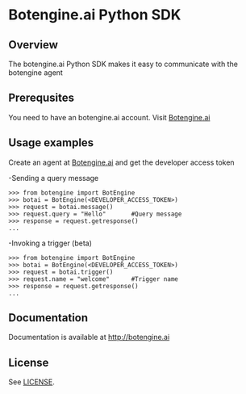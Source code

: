 # Botengine.ai Python SDK

Overview
--------

The botengine.ai Python SDK makes it easy to communicate with the botengine agent

Prerequsites
--------
You need to have an botengine.ai account. Visit [Botengine.ai](https://www.botengine.ai/)


Usage examples
--------
Create an agent at [Botengine.ai](https://www.botengine.ai/) and get the developer access token

-Sending a query message

    >>> from botengine import BotEngine
    >>> botai = BotEngine(<DEVELOPER_ACCESS_TOKEN>)
    >>> request = botai.message()
    >>> request.query = "Hello"       #Query message
    >>> response = request.getresponse()
    ...

-Invoking a trigger (beta)

    >>> from botengine import BotEngine
    >>> botai = BotEngine(<DEVELOPER_ACCESS_TOKEN>)
    >>> request = botai.trigger()
    >>> request.name = "welcome"      #Trigger name
    >>> response = request.getresponse()
    ...

Documentation
-------------
Documentation is available at http://botengine.ai

## License
See [LICENSE](LICENSE).

